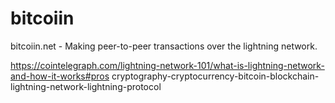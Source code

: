 # bitcoiin
bitcoiin.net - Making peer-to-peer transactions over the lightning network.

https://cointelegraph.com/lightning-network-101/what-is-lightning-network-and-how-it-works#pros
cryptography-cryptocurrency-bitcoin-blockchain-lightning-network-lightning-protocol
